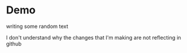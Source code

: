 # Demo

writing some random text

I don't understand why the changes that I'm making are not reflecting in github

